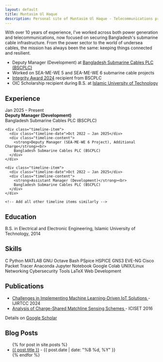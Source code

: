 ```yaml
---
layout: default
title: Muntasim Ul Haque
description: Personal site of Muntasim Ul Haque - Telecommunications professional specializing in submarine cable infrastructure
---
```


<div class="intro">
  <p>With over 10 years of experience, I've worked across both power generation and telecommunications, now focused on securing Bangladesh's submarine cable infrastructure. From the power sector to the world of undersea cables, the mission has always been the same: keeping things connected and resilient.</p>
  
  <ul>
    <li>Deputy Manager (Development) at <a href="https://bsccl.com.bd/" target="_blank" rel="noopener noreferrer">Bangladesh Submarine Cables PLC (BSCPLC)</a></li>
    <li>Worked on SEA-ME-WE 5 and SEA-ME-WE 6 submarine cable projects</li>
    <li><a href="https://www.linkedin.com/posts/muntasimulhaque_i-am-honored-to-have-received-the-integrity-activity-7246364149318856704-aKEW" target="_blank" rel="noopener noreferrer">Integrity Award 2024</a> recipient from BSCPLC</li>
    <li>OIC Scholarship recipient during B.S. at <a href="https://www.iutoic-dhaka.edu/" target="_blank" rel="noopener noreferrer">Islamic University of Technology</a></li>
  </ul>
</div>

<div class="section">
  <h2>Experience</h2>
  
  <div class="timeline">
    <div class="timeline-item">
      <div class="timeline-date">Jan 2025 – Present</div>
      <div class="timeline-content">
        <strong>Deputy Manager (Development)</strong><br>
        Bangladesh Submarine Cables PLC (BSCPLC)
      </div>
    </div>
    
    <div class="timeline-item">
      <div class="timeline-date">Oct 2022 – Jan 2025</div>
      <div class="timeline-content">
        <strong>Deputy Manager (SEA-ME-WE 6 Project), Additional Charge</strong><br>
        Bangladesh Submarine Cables PLC (BSCPLC)
      </div>
    </div>
    
    <div class="timeline-item">
      <div class="timeline-date">Oct 2022 – Jan 2025</div>
      <div class="timeline-content">
        <strong>Assistant Manager (Development)</strong><br>
        Bangladesh Submarine Cables PLC (BSCPLC)
      </div>
    </div>
    
    <!-- Add all other timeline items similarly -->
  </div>
</div>

<div class="section">
  <h2>Education</h2>
  <p>B.S. in Electrical and Electronic Engineering, Islamic University of Technology, 2014</p>
</div>

<div class="section">
  <h2>Skills</h2>
  <div class="skills">
    <span class="skill-chip">C</span>
    <span class="skill-chip">Python</span>
    <span class="skill-chip">MATLAB</span>
    <span class="skill-chip">GNU Octave</span>
    <span class="skill-chip">Bash</span>
    <span class="skill-chip">PSpice</span>
    <span class="skill-chip">HSPICE</span>
    <span class="skill-chip">GNS3</span>
    <span class="skill-chip">EVE-NG</span>
    <span class="skill-chip">Cisco Packet Tracer</span>
    <span class="skill-chip">Anaconda</span>
    <span class="skill-chip">Jupyter Notebook</span>
    <span class="skill-chip">Google Colab</span>
    <span class="skill-chip">UNIX/Linux</span>
    <span class="skill-chip">Networking</span>
    <span class="skill-chip">Cybersecurity Tools</span>
    <span class="skill-chip">LaTeX</span>
    <span class="skill-chip">Web Development</span>
  </div>
</div>

<div class="section">
  <h2>Publications</h2>
  <ul>
    <li>
      <a href="https://ijritcc.org/index.php/ijritcc/article/view/11127" target="_blank" rel="noopener noreferrer">
        Challenges in Implementing Machine Learning-Driven IoT Solutions
      </a> - IJIRTCC 2024
    </li>
    <li>
      <a href="https://doi.org/10.1109/ICISET.2016.7856490" target="_blank" rel="noopener noreferrer">
        Analysis of Charge-Shared Matchline Sensing Schemes
      </a> - ICISET 2016
    </li>
  </ul>
  <p>Details on <a href="https://scholar.google.com/citations?user=XO3Zz1EAAAAJ&hl=en" target="_blank" rel="noopener noreferrer">Google Scholar</a></p>
</div>

<!-- Other sections follow the same pattern -->

<div class="section">
  <h2>Blog Posts</h2>
  <div id="blog-posts">
    <ul>
      {% for post in site.posts %}
      <li>
        <a href="{{ post.url | relative_url }}">{{ post.title }}</a> - {{ post.date | date: "%B %d, %Y" }}
      </li>
      {% endfor %}
    </ul>
  </div>
</div>